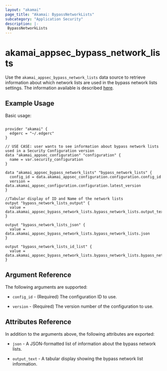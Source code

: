 ```yaml
---
layout: "akamai"
page_title: "Akamai: BypassNetworkLists"
subcategory: "Application Security"
description: |-
 BypassNetworkLists
---
```


# akamai_appsec_bypass_network_lists

Use the `akamai_appsec_bypass_network_lists` data source to retrieve information about which network lists are used in the bypass network lists settings.  The information available is described [here](https://developer.akamai.com/api/cloud_security/application_security/v1.html#getbypassnetworklistsforawapconfigversion).


## Example Usage

Basic usage:

```hcl

provider "akamai" {
  edgerc = "~/.edgerc"
}

// USE CASE: user wants to see information about bypass network lists used in a Security Configuration version
data "akamai_appsec_configuration" "configuration" {
  name = var.security_configuration
}

data "akamai_appsec_bypass_network_lists" "bypass_network_lists" {
  config_id = data.akamai_appsec_configuration.configuration.config_id
  version = data.akamai_appsec_configuration.configuration.latest_version
}

//Tabular display of ID and Name of the network lists 
output "bypass_network_lists_output" {
  value = data.akamai_appsec_bypass_network_lists.bypass_network_lists.output_text
}

output "bypass_network_lists_json" {
  value = data.akamai_appsec_bypass_network_lists.bypass_network_lists.json
}

output "bypass_network_lists_id_list" {
  value = data.akamai_appsec_bypass_network_lists.bypass_network_lists.bypass_network_list
}
```

## Argument Reference

The following arguments are supported:

* `config_id` - (Required) The configuration ID to use.

* `version` - (Required) The version number of the configuration to use.

## Attributes Reference

In addition to the arguments above, the following attributes are exported:

* `json` - A JSON-formatted list of information about the bypass network lists.

* `output_text` - A tabular display showing the bypass network list information.

